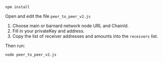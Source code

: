 ```
npm install
```

Open and edit the file `peer_to_peer_v2.js`

1. Choose main or barnard network node URL and ChainId.
2. Fill in your privateKey and address.
3. Copy the list of receiver addresses and amounts into the `receivers` list.

Then run:

```
node peer_to_peer_v2.js
```
